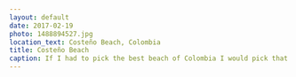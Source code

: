 ```yaml
---
layout: default
date: 2017-02-19
photo: 1488894527.jpg
location_text: Costeño Beach, Colombia
title: Costeño Beach
caption: If I had to pick the best beach of Colombia I would pick that one. Very long, completely empty, palm trees and coconuts. And of course no tourists ;)
---
```

